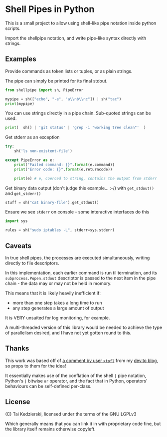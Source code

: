 # Shell Pipes in Python

This is a small project to allow using shell-like pipe notation inside python scripts.

Import the shellpipe notation, and write pipe-like syntax directly with strings.

## Examples

Provide commands as token lists or tuples, or as plain strings.

The pipe can simply be printed for its final stdout.

```python
from shellpipe import sh, PipeError

mypipe = sh(["echo", "-e", "a\\nb\\nc"]) | sh("tac")
print(mypipe)
```


You can use strings directly in a pipe chain. Sub-quoted strings can be used.

```python
print(  sh() | 'git status' | 'grep -i "working tree clean"'  )
```

Get stderr as an exception

```python
try:
    sh('ls non-existent-file')

except PipeError as e:
    print("Failed command: {}".format(e.command))
    print("Error code: {}".format(e.returncode))

    print(e) # e, coerced to string, contains the output from stderr
```


Get binary data output (don't judge this example... :-/) with `get_stdout()` and `get_stderr()`

```python
stuff = sh("cat binary-file").get_stdout()
```

Ensure we see `stderr` on console - some interactive interfaces do this

```python
import sys

rules = sh("sudo iptables -L", stderr=sys.stderr)
```

## Caveats

In true shell pipes, the processes are executed simultaneously, writing directly to file descriptors.

In this implementation, each earlier command is run til termination, and its `subprocess.Popen.stdout` descriptor is passed to the next item in the pipe chain - the data may or may not be held in momory.

This means that it is likely heavily inefficient if:

* more than one step takes a long time to run
* any step generates a large amount of output

It is VERY unsuited for log monitoring, for example.

A multi-threaded version of this library would be needed to achieve the type of parallelism desired, and I have not yet gotten round to this.

## Thanks

This work was based off of [a comment by user `xtofl`](https://dev.to/xtofl/comment/14ihn) from my [dev.to blog](https://dev.to/taikedz), so props to them for the idea!

It essentially makes use of the conflation of the shell `|` pipe notation, Python's `|` bitwise `or` operator, and the fact that in Python, operators' behaviours can be self-defined per-class.

## License

(C) Tai Kedzierski, licensed under the terms of the GNU LGPLv3

Which generally means that you can link it in with proprietary code fine, but the library itself remains otherwise copyleft.
